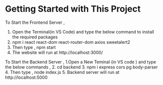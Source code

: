 # Getting Started with This Project

To Start the Frontend Server ,
1. Open the Terminal(in VS Code) and type the below command to install the required packages
2. npm i react react-dom react-router-dom axios sweetalert2
3. Then type , npm start
4. The website will run at http://localhost:3000/


To Start the Backend Server , 
1.Open a New Teminal (in VS code ) and type the below commands ,
2. cd backend
3. npm i express cors pg body-parser
4. Then type , node index.js
5. Backend server will run at http://localhost:5000
